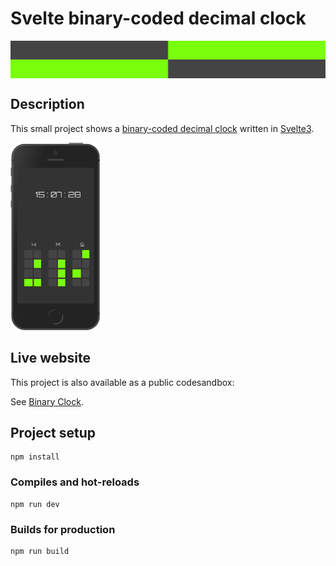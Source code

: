 # Svelte binary-coded decimal clock 

<div style="display:flex; flex-direction:column;"><img src="https://github.com/FrederickRoman/binary-clock/blob/main/public/favicon.svg" alt="Binary clock logo" height="60"/>
</div>

## Description 

This small project shows a [binary-coded decimal clock](https://en.wikipedia.org/wiki/Binary_clock) written in [Svelte3](https://svelte.dev
).

<img src="https://github.com/FrederickRoman/binary-clock/blob/main/docs/mockups/Home_iPhone%205_SE.png" height="300" alt="Results mockup"/>

## Live website

This project is also available as a public codesandbox:

See [Binary Clock](https://codesandbox.io/s/svelte-decimal-coded-binary-clock-w0nn9).

## Project setup

```
npm install
```

### Compiles and hot-reloads

```
npm run dev
```

### Builds for production

```
npm run build
```
